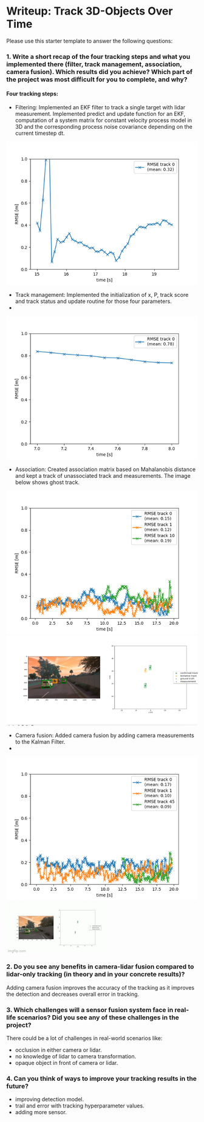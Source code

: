 # Writeup: Track 3D-Objects Over Time

Please use this starter template to answer the following questions:

### 1. Write a short recap of the four tracking steps and what you implemented there (filter, track management, association, camera fusion). Which results did you achieve? Which part of the project was most difficult for you to complete, and why?

#### Four tracking steps:
- Filtering: 
Implemented an EKF filter to track a single target with lidar measurement. Implemented predict and update function for 
an EKF, computation of a system matrix for constant velocity process model in 3D and the 
corresponding process noise covariance depending on the current timestep dt. 

![step1](img/step1.png)

- Track management: Implemented the initialization of x, P, track score and track status and update routine for those four parameters.
- 
![step2](img/step2.png)

- Association: Created association matrix based on Mahalanobis distance and kept a track of unassociated track and measurements.
The  image below shows ghost track.

![step3](img/step3.png)
![gt](img/ghost_track.png)

- Camera fusion: Added camera fusion by adding camera measurements to the Kalman Filter.
- 
![step4](img/step4.png)
![video](img/final.gif)
### 2. Do you see any benefits in camera-lidar fusion compared to lidar-only tracking (in theory and in your concrete results)? 
Adding camera fusion improves the accuracy of the tracking as it improves the detection and decreases overall error in tracking.

### 3. Which challenges will a sensor fusion system face in real-life scenarios? Did you see any of these challenges in the project?
There could be a lot of challenges in real-world scenarios like:
- occlusion in either camera or lidar.
- no knowledge of lidar to camera transformation.
- opaque object in front of camera or lidar.

### 4. Can you think of ways to improve your tracking results in the future?
- improving detection model.
- trail and error with tracking hyperparameter values.
- adding more sensor.
